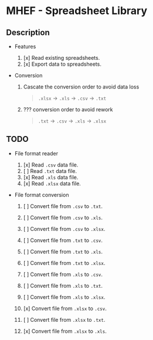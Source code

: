 # MHEF - Spreadsheet Library

## Description

- Features
	1. [x] Read existing spreadsheets.
	1. [x] Export data to spreadsheets.

- Conversion
	1. Cascate the conversion order to avoid data loss
		> `.xlsx` -> `.xls` -> `.csv` -> `.txt`

	1. ??? conversion order to avoid rework
		> `.txt` -> `.csv` -> `.xls` -> `.xlsx`

## TODO

- File format reader
	1. [x] Read `.csv` data file.
	1. [ ] Read `.txt` data file.
	1. [x] Read `.xls` data file.
	1. [x] Read `.xlsx` data file.

- File format conversion
	1. [ ] Convert file from `.csv` to `.txt`.
	1. [ ] Convert file from `.csv` to `.xls`.
	1. [ ] Convert file from `.csv` to `.xlsx`.

	1. [ ] Convert file from `.txt` to `.csv`.
	1. [ ] Convert file from `.txt` to `.xls`.
	1. [ ] Convert file from `.txt` to `.xlsx`.

	1. [ ] Convert file from `.xls` to `.csv`.
	1. [ ] Convert file from `.xls` to `.txt`.
	1. [ ] Convert file from `.xls` to `.xlsx`.
	
	1. [x] Convert file from `.xlsx` to `.csv`.
	1. [ ] Convert file from `.xlsx` to `.txt`.
	1. [x] Convert file from `.xlsx` to `.xls`.